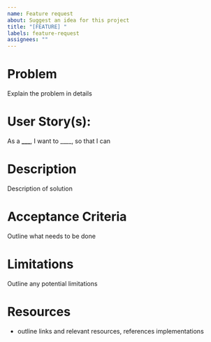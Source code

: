 ```yaml
---
name: Feature request
about: Suggest an idea for this project
title: "[FEATURE] "
labels: feature-request
assignees: ""
---
```


# Problem

Explain the problem in details

# User Story(s):

As a **\_\_\_**, I want to \_\_\_\_, so that I can

# Description

Description of solution

# Acceptance Criteria

Outline what needs to be done

# Limitations

Outline any potential limitations

# Resources

- outline links and relevant resources, references implementations
